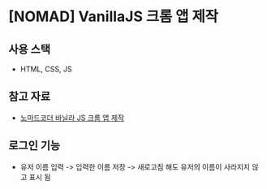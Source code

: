 # [NOMAD] VanillaJS 크롬 앱 제작

## 사용 스택
- HTML, CSS, JS

## 참고 자료
- [노마드코더 바닐라 JS 크롬 앱 제작](https://nomadcoders.co/javascript-for-beginners/lobby)

## 로그인 기능
- 유저 이름 입력 -> 입력한 이름 저장 -> 새로고침 해도 유저의 이름이 사라지지 않고 표시 됨
